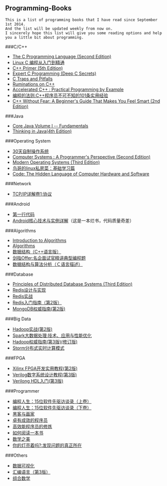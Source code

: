 ## Programming-Books

    This is a list of programming books that I have read since September 1st 2014.
    And the list will be updated weekly from now on.
    I sincerely hope this list will give you some reading options and help you a little bit about programming.


###C/C++

* [The C Programming Language (Second Edition)][001]
* [Linux C 编程从入门到精通][002]
* [C++ Primer (5th Edition)][003]
* [Expert C Programming (Deep C Secrets)][004]
* [C Traps and Pitfalls][005]
* [Ruminations on C++][006]
* [Accelerated C++ : Practical Programming by Example][007]
* [编程的法则:C++程序员不可不知的101条实用经验][008]
* [C++ Without Fear: A Beginner's Guide That Makes You Feel Smart (2nd Edition)][009]

###Java

* [Core Java Volume I -- Fundamentals][010]
* [Thinking in Java(4th Edition)][040]

###Operating System

* [30天自制操作系统][011]
* [Computer Systems : A Programmer's Perspective (Second Edition)][012]
* [Modern Operating Systems (Third Edition)][013]
* [鸟哥的linux私房菜：基础学习篇][014]
* [Code: The Hidden Language of Computer Hardware and Software][015]

###Network
* [TCP/IP详解卷1:协议][042]

###Android

* [第一行代码][016]
* [Android核心技术与实例详解][017]（这是一本烂书，代码质量奇差）

###Algorithms

* [Introduction to Algorithms][018]
* [Algorithms][019]
* [数据结构（C++语言版）][020]
* [剑指Offer:名企面试官精讲典型编程题][021]
* [数据结构与算法分析（Ｃ语言描述）][039]

###Database

* [Principles of Distributed Database Systems (Third Edition)][022]
* [Redis设计与实现][037]
* [Redis实战][038]
* [Redis入门指南（第2版）][041]
* [MongoDB权威指南(第2版)][044]

###Big Data
* [Hadoop实战(第2版)][043]
* [Spark大数据处理:技术、应用与性能优化][045]
* [Hadoop权威指南(第3版)(修订版)][046]
* [Storm分布式实时计算模式][047]

###FPGA

* [Xilinx FPGA开发实用教程(第2版)][023]
* [Verilog数字系统设计教程(第3版)][024]
* [Verilong HDL入门(第3版)][025]

###Programmer

* [编程人生：15位软件先驱访谈录（上卷）][026]
* [编程人生：15位软件先驱访谈录（下卷）][027]
* [黑客与画家][028]
* [卓有成效的程序员][029]
* [高效能程序员的修炼][030]
* [如何阅读一本书][031]
* [数学之美][032]
* [你的灯亮着吗?:发现问题的真正所在][033]

###Others

* [数据可视化][034]
* [汇编语言（第3版）][035]
* [组合数学][036]


[001]: http://www.amazon.cn/C%E7%A8%8B%E5%BA%8F%E8%AE%BE%E8%AE%A1%E8%AF%AD%E8%A8%80-%E5%85%8B%E5%B0%BC%E6%B1%89/dp/B0011425T8/ref=sr_1_1?ie=UTF8&qid=1441107329&sr=8-1&keywords=c%E7%A8%8B%E5%BA%8F%E8%AE%BE%E8%AE%A1%E8%AF%AD%E8%A8%80
[002]: http://www.amazon.cn/Linux-C%E7%BC%96%E7%A8%8B%E4%BB%8E%E5%85%A5%E9%97%A8%E5%88%B0%E7%B2%BE%E9%80%9A-%E5%AE%8B%E7%A3%8A/dp/B00HI96AFA/ref=sr_1_1?ie=UTF8&qid=1441107461&sr=8-1&keywords=Linux+C+%E7%BC%96%E7%A8%8B%E4%BB%8E%E5%85%A5%E9%97%A8%E5%88%B0%E7%B2%BE%E9%80%9A
[003]: http://www.amazon.cn/C-Primer-%E6%96%AF%E5%9D%A6%E5%88%A9%C2%B7%E6%9D%8E%E6%99%AE%E6%9B%BC/dp/B00ESUIL0O/ref=sr_1_1?ie=UTF8&qid=1441107605&sr=8-1&keywords=c+primer
[004]: http://www.amazon.cn/C%E4%B8%93%E5%AE%B6%E7%BC%96%E7%A8%8BExpert-C-Programming-Deep-C-Secrets-Peter-Van-Der-Linden/dp/B0012NIW9K/ref=sr_1_1?ie=UTF8&qid=1441107698&sr=8-1&keywords=expert+c+programming
[005]: http://www.amazon.cn/C%E9%99%B7%E9%98%B1%E4%B8%8E%E7%BC%BA%E9%99%B7-%E7%BE%8E-%E5%AE%89%E5%BE%B7%E9%B2%81%C2%B7%E5%87%AF%E5%B0%BC%E6%A0%BC/dp/B00W34E1Z6/ref=sr_1_1?ie=UTF8&qid=1441107761&sr=8-1&keywords=C+Traps+and+Pitfalls
[006]: http://www.amazon.cn/C-%E6%B2%89%E6%80%9D%E5%BD%95-%E5%87%AF%E5%B0%BC%E6%A0%BC/dp/B00BHSPP7M/ref=sr_1_1?ie=UTF8&qid=1441107856&sr=8-1&keywords=Ruminations+on+C%2B%2B
[007]: http://www.amazon.cn/Accelerated-C-Practical-Programming-by-Example-Koenig-Andrew/dp/020170353X/ref=sr_1_1?ie=UTF8&qid=1441107955&sr=8-1&keywords=Accelerated+C%2B%2B+%3A+Practical+Programming+by+Example
[008]: http://www.amazon.cn/%E7%BC%96%E7%A0%81%E7%9A%84%E6%B3%95%E5%88%99-C-%E7%A8%8B%E5%BA%8F%E5%91%98%E4%B8%8D%E5%8F%AF%E4%B8%8D%E7%9F%A5%E7%9A%84101%E6%9D%A1%E5%AE%9E%E7%94%A8%E7%BB%8F%E9%AA%8C-%E5%88%98%E5%85%89/dp/B00HQ7VB3A/ref=sr_1_1?ie=UTF8&qid=1441108049&sr=8-1&keywords=C%2B%2B%E7%A8%8B%E5%BA%8F%E5%91%98%E4%B8%8D%E5%8F%AF%E4%B8%8D%E7%9F%A5%E7%9A%84101%E6%9D%A1%E5%AE%9E%E7%94%A8%E7%BB%8F%E9%AA%8C
[009]: http://www.amazon.cn/C-Without-Fear-A-Beginner-s-Guide-That-Makes-You-Feel-Smart-Overland-Brian/dp/0132673266/ref=sr_1_1?ie=UTF8&qid=1441108247&sr=8-1&keywords=C%2B%2B+Without+Fear%3A+A+Beginner%27s+Guide+That+Makes+You+Feel+Smart+2nd+Edition
[010]: http://www.amazon.cn/Java%E6%A0%B8%E5%BF%83%E6%8A%80%E6%9C%AF-%E5%9F%BA%E7%A1%80%E7%9F%A5%E8%AF%86-%E9%9C%8D%E6%96%AF%E7%89%B9%E6%9B%BC/dp/B00G9KF4JC/ref=sr_1_1?ie=UTF8&qid=1441108492&sr=8-1&keywords=Core+Java+Volume+I
[011]: http://www.amazon.cn/30%E5%A4%A9%E8%87%AA%E5%88%B6%E6%93%8D%E4%BD%9C%E7%B3%BB%E7%BB%9F-%E5%B7%9D%E5%90%88%E7%A7%80%E5%AE%9E/dp/B0091QAH7U/ref=sr_1_1?ie=UTF8&qid=1441108655&sr=8-1&keywords=30%E5%A4%A9%E8%87%AA%E5%88%B6%E6%93%8D%E4%BD%9C%E7%B3%BB%E7%BB%9F
[012]: http://www.amazon.cn/%E8%AE%A1%E7%AE%97%E6%9C%BA%E7%A7%91%E5%AD%A6%E4%B8%9B%E4%B9%A6-%E6%B7%B1%E5%85%A5%E7%90%86%E8%A7%A3%E8%AE%A1%E7%AE%97%E6%9C%BA%E7%B3%BB%E7%BB%9F-%E5%B8%83%E8%8E%B1%E6%81%A9%E7%89%B9/dp/B004BJ18KM/ref=sr_1_1?ie=UTF8&qid=1441108738&sr=8-1&keywords=computer+systems+a+programmer%27s+perspective
[013]: http://www.amazon.cn/%E7%8E%B0%E4%BB%A3%E6%93%8D%E4%BD%9C%E7%B3%BB%E7%BB%9F-%E5%A1%94%E5%AB%A9%E9%B2%8D%E5%A7%86/dp/B002GKAMFA/ref=sr_1_1?ie=UTF8&qid=1441108932&sr=8-1&keywords=Modern+Operating+Systems+%28Third+Edition%29
[014]: http://www.amazon.cn/%E9%B8%9F%E5%93%A5%E7%9A%84Linux%E7%A7%81%E6%88%BF%E8%8F%9C-%E5%9F%BA%E7%A1%80%E5%AD%A6%E4%B9%A0%E7%AF%87-%E9%B8%9F%E5%93%A5/dp/B003TJNO98/ref=sr_1_1?ie=UTF8&qid=1441109471&sr=8-1&keywords=%E9%B8%9F%E5%93%A5%E7%9A%84linux%E7%A7%81%E6%88%BF%E8%8F%9C+%E5%9F%BA%E7%A1%80%E5%AD%A6%E4%B9%A0%E7%AF%87+%E7%AC%AC%E5%9B%9B%E7%89%88
[015]: http://www.amazon.cn/%E7%BC%96%E7%A0%81-%E9%9A%90%E5%8C%BF%E5%9C%A8%E8%AE%A1%E7%AE%97%E6%9C%BA%E8%BD%AF%E7%A1%AC%E4%BB%B6%E8%83%8C%E5%90%8E%E7%9A%84%E8%AF%AD%E8%A8%80-%E6%9F%A5%E5%B0%94%E6%96%AF%E2%80%A2%E4%BD%A9%E6%8E%AA%E5%B0%94%E5%BE%B7/dp/B009RSXIB4/ref=sr_1_1?ie=UTF8&qid=1441110164&sr=8-1&keywords=code+the+hidden+language+of+computer+hardware+and+software
[016]: http://www.amazon.cn/%E7%AC%AC%E4%B8%80%E8%A1%8C%E4%BB%A3%E7%A0%81-Android-%E9%83%AD%E9%9C%96/dp/B00LVHTI9U/ref=sr_1_1?ie=UTF8&qid=1441109071&sr=8-1&keywords=%E7%AC%AC%E4%B8%80%E8%A1%8C%E4%BB%A3%E7%A0%81
[017]: http://www.amazon.cn/Android%E6%A0%B8%E5%BF%83%E6%8A%80%E6%9C%AF%E4%B8%8E%E5%AE%9E%E4%BE%8B%E8%AF%A6%E8%A7%A3-%E6%AC%A7%E9%98%B3%E9%9B%B6/dp/B00CBZQ3ZI/ref=sr_1_1?ie=UTF8&qid=1441109131&sr=8-1&keywords=Android%E6%A0%B8%E5%BF%83%E6%8A%80%E6%9C%AF%E4%B8%8E%E5%AE%9E%E4%BE%8B%E8%AF%A6%E8%A7%A3
[018]: http://www.amazon.cn/%E7%AE%97%E6%B3%95%E5%AF%BC%E8%AE%BA-Thomas-H-Cormen/dp/B00AK7BYJY/ref=sr_1_1?ie=UTF8&qid=1441109289&sr=8-1&keywords=Introduction+to+Algorithms
[019]: http://www.amazon.cn/%E5%9B%BE%E7%81%B5%E7%A8%8B%E5%BA%8F%E8%AE%BE%E8%AE%A1%E4%B8%9B%E4%B9%A6-%E7%AE%97%E6%B3%95-%E5%A1%9E%E5%A5%87%E5%A8%81%E5%85%8B/dp/B009OCFQ0O/ref=sr_1_1?ie=UTF8&qid=1441109316&sr=8-1&keywords=Algorithms
[020]: http://www.amazon.cn/%E6%B8%85%E5%8D%8E%E5%A4%A7%E5%AD%A6%E8%AE%A1%E7%AE%97%E6%9C%BA%E7%B3%BB%E5%88%97%E6%95%99%E6%9D%90-%E6%95%B0%E6%8D%AE%E7%BB%93%E6%9E%84-%E9%82%93%E4%BF%8A%E8%BE%89/dp/B00FEC2GYM/ref=sr_1_2?ie=UTF8&qid=1441109386&sr=8-2&keywords=%E6%95%B0%E6%8D%AE%E7%BB%93%E6%9E%84%EF%BC%88C%2B%2B%E8%AF%AD%E8%A8%80%E7%89%88%EF%BC%89
[021]: http://www.amazon.cn/%E5%89%91%E6%8C%87Offer-%E5%90%8D%E4%BC%81%E9%9D%A2%E8%AF%95%E5%AE%98%E7%B2%BE%E8%AE%B2%E5%85%B8%E5%9E%8B%E7%BC%96%E7%A8%8B%E9%A2%98-%E4%BD%95%E6%B5%B7%E6%B6%9B/dp/B00L5LKMVU/ref=sr_1_1?ie=UTF8&qid=1441110099&sr=8-1&keywords=%E5%89%91%E6%8C%87offer
[022]: http://www.amazon.cn/%E4%B8%96%E7%95%8C%E8%91%97%E5%90%8D%E8%AE%A1%E7%AE%97%E6%9C%BA%E6%95%99%E6%9D%90%E7%B2%BE%E9%80%89-%E5%88%86%E5%B8%83%E5%BC%8F%E6%95%B0%E6%8D%AE%E5%BA%93%E7%B3%BB%E7%BB%9F%E5%8E%9F%E7%90%86-%E5%8E%84%E5%85%B9%E5%8F%99/dp/B00JW45XYI/ref=sr_1_1?ie=UTF8&qid=1441109622&sr=8-1&keywords=Principles+of+Distributed+Database+Systems+%28Third+Edition%29
[023]: http://www.amazon.cn/gp/product/B008RKB400?psc=1&ref_=oh_aui_detailpage_o02_s00
[024]: http://www.amazon.cn/gp/product/B00DZGIETU?psc=1&ref_=oh_aui_detailpage_o03_s00
[025]: http://www.amazon.cn/gp/product/B001J54X1M?psc=1&ref_=oh_aui_detailpage_o03_s00
[026]: http://www.amazon.cn/%E7%BC%96%E7%A8%8B%E4%BA%BA%E7%94%9F-15%E4%BD%8D%E8%BD%AF%E4%BB%B6%E5%85%88%E9%A9%B1%E8%AE%BF%E8%B0%88%E5%BD%95-%E7%BE%8E-Peter-Seibel/dp/B00QA7GA2Y/ref=sr_1_1?ie=UTF8&qid=1441109760&sr=8-1&keywords=%E7%BC%96%E7%A8%8B%E4%BA%BA%E7%94%9F
[027]: http://www.amazon.cn/%E7%BC%96%E7%A8%8B%E4%BA%BA%E7%94%9F-15%E4%BD%8D%E8%BD%AF%E4%BB%B6%E5%85%88%E9%A9%B1%E8%AE%BF%E8%B0%88%E5%BD%95-%E5%A1%9E%E8%B4%9D%E5%B0%94/dp/B00QA7G6NM/ref=sr_1_2?ie=UTF8&qid=1441109760&sr=8-2&keywords=%E7%BC%96%E7%A8%8B%E4%BA%BA%E7%94%9F
[028]: http://www.amazon.cn/%E9%BB%91%E5%AE%A2%E4%B8%8E%E7%94%BB%E5%AE%B6-%E7%A1%85%E8%B0%B7%E5%88%9B%E4%B8%9A%E4%B9%8B%E7%88%B6Paul-Graham%E6%96%87%E9%9B%86-Paul-Graham/dp/B004WHZGZQ/ref=sr_1_1?ie=UTF8&qid=1441109916&sr=8-1&keywords=%E9%BB%91%E5%AE%A2%E4%B8%8E%E7%94%BB%E5%AE%B6
[029]: http://www.amazon.cn/%E5%8D%93%E6%9C%89%E6%88%90%E6%95%88%E7%9A%84%E7%A8%8B%E5%BA%8F%E5%91%98-%E5%BC%97%E5%BE%B7/dp/B001XCWFOI/ref=sr_1_1?ie=UTF8&qid=1441109964&sr=8-1&keywords=%E5%8D%93%E6%9C%89%E6%88%90%E6%95%88%E7%9A%84%E7%A8%8B%E5%BA%8F%E5%91%98
[030]: http://www.amazon.cn/%E9%AB%98%E6%95%88%E8%83%BD%E7%A8%8B%E5%BA%8F%E5%91%98%E7%9A%84%E4%BF%AE%E7%82%BC-%E9%98%BF%E7%89%B9%E4%BC%8D%E5%BE%B7/dp/B00DXZFZPO/ref=sr_1_1?ie=UTF8&qid=1441110034&sr=8-1&keywords=%E9%AB%98%E6%95%88%E8%83%BD%E7%A8%8B%E5%BA%8F%E5%91%98%E7%9A%84%E4%BF%AE%E7%82%BC
[031]: http://www.amazon.cn/%E5%A6%82%E4%BD%95%E9%98%85%E8%AF%BB%E4%B8%80%E6%9C%AC%E4%B9%A6-%E8%8E%AB%E6%8F%90%E9%BB%98%C2%B7J%C2%B7%E8%89%BE%E5%BE%B7%E5%8B%92/dp/B00IX8NX5A/ref=sr_1_1?ie=UTF8&qid=1441110060&sr=8-1&keywords=%E5%A6%82%E4%BD%95%E9%98%85%E8%AF%BB%E4%B8%80%E6%9C%AC%E4%B9%A6
[032]: http://www.amazon.cn/%E6%95%B0%E5%AD%A6%E4%B9%8B%E7%BE%8E-%E5%90%B4%E5%86%9B/dp/B00P6OJ09C/ref=sr_1_1?ie=UTF8&qid=1441110270&sr=8-1&keywords=%E6%95%B0%E5%AD%A6%E4%B9%8B%E7%BE%8E
[033]: http://www.amazon.cn/%E4%BD%A0%E7%9A%84%E7%81%AF%E4%BA%AE%E7%9D%80%E5%90%97-%E5%8F%91%E7%8E%B0%E9%97%AE%E9%A2%98%E7%9A%84%E7%9C%9F%E6%AD%A3%E6%89%80%E5%9C%A8-%E9%AB%98%E6%96%AF/dp/B00H1XNAIS/ref=sr_1_1?ie=UTF8&qid=1441110498&sr=8-1&keywords=%E4%BD%A0%E7%9A%84%E7%81%AF%E4%BA%AE%E7%9D%80%E5%90%97
[034]: http://www.amazon.cn/%E5%A4%A7%E6%95%B0%E6%8D%AE%E4%B8%9B%E4%B9%A6-%E6%95%B0%E6%8D%AE%E5%8F%AF%E8%A7%86%E5%8C%96-%E9%99%88%E4%B8%BA/dp/B00GDI2SGC/ref=sr_1_1?ie=UTF8&qid=1441110354&sr=8-1&keywords=%E6%95%B0%E6%8D%AE%E5%8F%AF%E8%A7%86%E5%8C%96
[035]: http://www.amazon.cn/%E6%B1%87%E7%BC%96%E8%AF%AD%E8%A8%80-%E7%8E%8B%E7%88%BD/dp/B00EYSPGYE/ref=sr_1_1?ie=UTF8&qid=1441110382&sr=8-1&keywords=%E6%B1%87%E7%BC%96%E8%AF%AD%E8%A8%80
[036]: http://www.amazon.cn/%E6%99%AE%E9%80%9A%E9%AB%98%E7%AD%89%E6%95%99%E8%82%B2-%E5%9B%BD%E5%AE%B6%E7%BA%A7%E8%A7%84%E5%88%92%E6%95%99%E6%9D%90%C2%B7%E8%AE%A1%E7%AE%97%E6%9C%BA%E7%A7%91%E5%AD%A6%E7%BB%84%E5%90%88%E5%AD%A6%E4%B8%9B%E4%B9%A6-%E7%BB%84%E5%90%88%E6%95%B0%E5%AD%A6-%E5%8D%A2%E5%BC%80%E6%BE%84/dp/B00GRS27Q4/ref=sr_1_4?ie=UTF8&qid=1441110448&sr=8-4&keywords=%E7%BB%84%E5%90%88%E6%95%B0%E5%AD%A6
[037]: http://www.amazon.cn/Redis%E8%AE%BE%E8%AE%A1%E4%B8%8E%E5%AE%9E%E7%8E%B0-%E9%BB%84%E5%81%A5%E5%AE%8F-%E8%91%97/dp/B00LZNV5B4/ref=sr_1_1?ie=UTF8&qid=1447603413&sr=8-1&keywords=redis%E8%AE%BE%E8%AE%A1%E4%B8%8E%E5%AE%9E%E7%8E%B0
[038]: http://www.amazon.cn/Redis%E5%AE%9E%E6%88%98-%E7%BA%A6%E8%A5%BF%E4%BA%9A-L-%E5%8D%A1%E5%B0%94%E6%A3%AE/dp/B016YLS2LM/ref=sr_1_1?ie=UTF8&qid=1447603542&sr=8-1&keywords=redis%E5%AE%9E%E6%88%98
[039]: http://www.amazon.cn/%E6%95%B0%E6%8D%AE%E7%BB%93%E6%9E%84%E4%B8%8E%E7%AE%97%E6%B3%95%E5%88%86%E6%9E%90-C%E8%AF%AD%E8%A8%80%E6%8F%8F%E8%BF%B0-%E9%9F%A6%E6%96%AF/dp/B003X4LF4U/ref=sr_1_2?ie=UTF8&qid=1451582683&sr=8-2&keywords=%E6%95%B0%E6%8D%AE%E7%BB%93%E6%9E%84%E4%B8%8E%E7%AE%97%E6%B3%95%E5%88%86%E6%9E%90%EF%BC%88%EF%BC%A3%E8%AF%AD%E8%A8%80%E6%8F%8F%E8%BF%B0%EF%BC%89
[040]: http://www.amazon.cn/Java%E7%BC%96%E7%A8%8B%E6%80%9D%E6%83%B3-%E5%9F%83%E5%8F%B2%E5%B0%94/dp/B0011F7WU4/ref=sr_1_1?ie=UTF8&qid=1453210934&sr=8-1&keywords=java%E7%BC%96%E7%A8%8B%E6%80%9D%E6%83%B3
[041]: https://www.amazon.cn/Redis%E5%85%A5%E9%97%A8%E6%8C%87%E5%8D%97-%E6%9D%8E%E5%AD%90%E9%AA%85/dp/B00X65PE3E/ref=sr_1_1?ie=UTF8&qid=1460902323&sr=8-1&keywords=redis%E5%85%A5%E9%97%A8%E6%8C%87%E5%8D%97+%E7%AC%AC2%E7%89%88
[042]: https://www.amazon.cn/TCP-IP%E8%AF%A6%E8%A7%A3%E5%8D%B71-%E5%8D%8F%E8%AE%AE-W-Richard-Stevens/dp/B00116OTVS/ref=sr_1_1?ie=UTF8&qid=1461163325&sr=8-1&keywords=tcp+ip
[043]: https://www.amazon.cn/Hadoop%E5%AE%9E%E6%88%98-%E9%99%86%E5%98%89%E6%81%92/dp/B009X25AI8/ref=sr_1_1?ie=UTF8&qid=1461242501&sr=8-1&keywords=hadoop%E5%AE%9E%E6%88%98
[044]: https://www.amazon.cn/MongoDB%E6%9D%83%E5%A8%81%E6%8C%87%E5%8D%97-%E9%9C%8D%E5%A4%9A%E7%BD%97%E5%A4%AB/dp/B00HLX035Q/ref=sr_1_1?ie=UTF8&qid=1461940848&sr=8-1&keywords=mongodb%E6%9D%83%E5%A8%81%E6%8C%87%E5%8D%97
[045]: https://www.amazon.cn/Spark%E5%A4%A7%E6%95%B0%E6%8D%AE%E5%A4%84%E7%90%86-%E6%8A%80%E6%9C%AF-%E5%BA%94%E7%94%A8%E4%B8%8E%E6%80%A7%E8%83%BD%E4%BC%98%E5%8C%96-%E9%AB%98%E5%BD%A6%E6%9D%B0/dp/B00PI1LWI0/ref=sr_1_1?s=books&ie=UTF8&qid=1462009307&sr=1-1&keywords=spark%E5%A4%A7%E6%95%B0%E6%8D%AE%E5%A4%84%E7%90%86
[046]: https://www.amazon.cn/Hadoop%E6%9D%83%E5%A8%81%E6%8C%87%E5%8D%97-%E6%80%80%E7%89%B9/dp/B00OUFXPDA/ref=sr_1_1?ie=UTF8&qid=1462198692&sr=8-1&keywords=hadoop%E6%9D%83%E5%A8%81%E6%8C%87%E5%8D%97
[047]: https://www.amazon.cn/%E5%A4%A7%E6%95%B0%E6%8D%AE%E6%8A%80%E6%9C%AF%E4%B8%9B%E4%B9%A6-Storm%E5%88%86%E5%B8%83%E5%BC%8F%E5%AE%9E%E6%97%B6%E8%AE%A1%E7%AE%97%E6%A8%A1%E5%BC%8F-%E5%90%89%E5%A5%A5%E5%85%B9/dp/B00QPZBK8U/ref=sr_1_1?ie=UTF8&qid=1462198768&sr=8-1&keywords=storm%E5%88%86%E5%B8%83%E5%BC%8F%E5%AE%9E%E6%97%B6%E8%AE%A1%E7%AE%97%E6%A8%A1%E5%BC%8F
